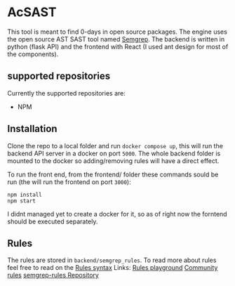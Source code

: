  # AcSAST
 This tool is meant to find 0-days in open source packages. The engine uses the open source AST SAST tool named [Semgrep](https://semgrep.dev/).
 The backend is written in python (flask API) and the frontend with React (I used ant design for most of the components).
 ## supported repositories
 Currently the supported repositories are:
  - NPM
 ## Installation
Clone the repo to a local folder and run `docker compose up`, this will run the backend API server in a docker on port `5000`.
The whole backend folder is mounted to the docker so adding/removing rules will have a direct effect.

To run the front end, from the frontend/ folder these commands sould be run (the will run the frontend on port `3000`):
```
npm install 
npm start
```
I didnt managed yet to create a docker for it, so as of right now the forntend should be executed separately.

## Rules
The rules are stored in `backend/semgrep_rules`.
To read more about rules feel free to read on the [Rules syntax](https://semgrep.dev/docs/writing-rules/rule-syntax/)
Links:
[Rules playground](https://semgrep.dev/editor)
[Community rules](https://semgrep.dev/explore)
[semgrep-rules Repository](https://github.com/returntocorp/semgrep-rules)
